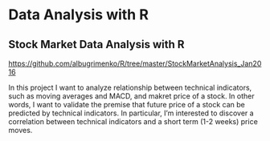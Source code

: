 # Data Analysis with R

## Stock Market Data Analysis with R
https://github.com/albugrimenko/R/tree/master/StockMarketAnalysis_Jan2016

In this project I want to analyze relationship between technical indicators, such as moving averages and MACD, and makret price of a stock. In other words, I want to validate the premise that future price of a stock can be predicted by technical indicators. In particular, I’m interested to discover a correlation between technical indicators and a short term (1-2 weeks) price moves.


